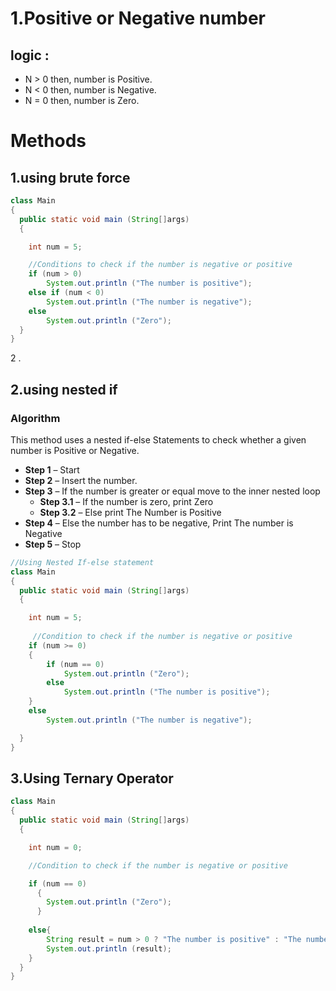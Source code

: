 # 1.**Positive or Negative number**

## logic :

- N > 0 then, number is Positive.
- N < 0 then, number is Negative.
- N = 0 then, number is Zero.

# Methods

## 1.using brute force

```java
class Main
{
  public static void main (String[]args)
  {

    int num = 5;

    //Conditions to check if the number is negative or positive
    if (num > 0)
        System.out.println ("The number is positive");
    else if (num < 0)
        System.out.println ("The number is negative");
    else
        System.out.println ("Zero");
  }
}
```

2 . 

## 2.using nested if

### **Algorithm**

This method uses a nested if-else Statements to check whether a given number is Positive or Negative.

- **Step 1** – Start
- **Step 2** – Insert the number.
- **Step 3** – If the number is greater or equal move to the inner nested loop
    - **Step 3.1** – If the number is zero, print Zero
    - **Step 3.2** – Else print The Number is Positive
- **Step 4** – Else the number has to be negative, Print The number is Negative
- **Step 5** – Stop

```java
//Using Nested If-else statement
class Main
{
  public static void main (String[]args)
  {

    int num = 5;
    
     //Condition to check if the number is negative or positive
    if (num >= 0)
    {
        if (num == 0)
            System.out.println ("Zero");
        else
            System.out.println ("The number is positive");
    }
    else
        System.out.println ("The number is negative");

  }
}
```

## **3.Using Ternary Operator**

```java
class Main
{
  public static void main (String[]args)
  {

    int num = 0;

    //Condition to check if the number is negative or positive

    if (num == 0)
      {
	    System.out.println ("Zero");
      }
      
    else{
        String result = num > 0 ? "The number is positive" : "The number is negative";
        System.out.println (result);
    }
  }
}
```